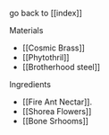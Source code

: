 go back to [[index]]

Materials

- [[Cosmic Brass]]
- [[Phytothril]]
- [[Brotherhood steel]]

Ingredients
- [[Fire Ant Nectar]].
- [[Shorea Flowers]]
- [[Bone Srhooms]]